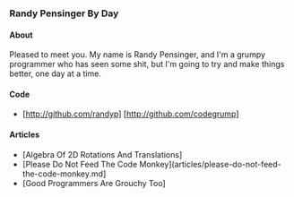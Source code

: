 ### Randy Pensinger By Day

#### About
Pleased to meet you. My name is Randy Pensinger, and I'm a grumpy programmer who has seen some shit, but I'm going to try and make things better, one day at a time. 

#### Code
* [http://github.com/randyp] [http://github.com/codegrump]


#### Articles
* [Algebra Of 2D Rotations And Translations]
* [Please Do Not Feed The Code Monkey](articles/please-do-not-feed-the-code-monkey.md]
* [Good Programmers Are Grouchy Too]

